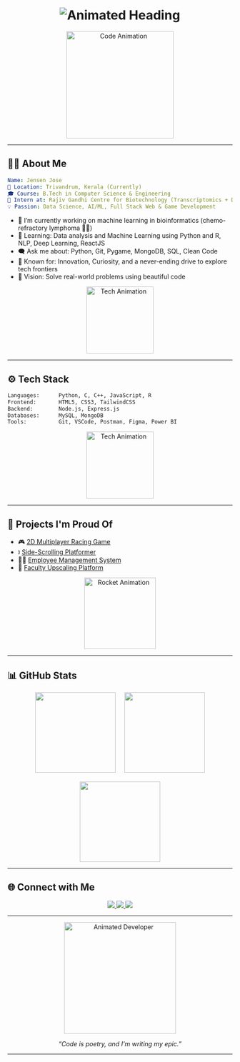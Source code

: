 <h1 align="center">
  <img src="https://readme-typing-svg.herokuapp.com?font=Fira+Code&duration=3000&pause=1000&color=F94F6D&width=435&lines=Hey+there!+%F0%9F%91%8B+I'm+Jensen+Jose;A+Coder+Who+Loves+to+Create" alt="Animated Heading" />
</h1>

<div align="center">
  <img src="https://media.giphy.com/media/f3iwJFOVOwuy7K6FFw/giphy.gif" width="240" alt="Code Animation" />
</div>

---

## 🧑‍💻 About Me

```yaml
Name: Jensen Jose
📍 Location: Trivandrum, Kerala (Currently)
🎓 Course: B.Tech in Computer Science & Engineering
🔬 Intern at: Rajiv Gandhi Centre for Biotechnology (Transcriptomics + Drug Prediction)
💡 Passion: Data Science, AI/ML, Full Stack Web & Game Development
```

- 🔭 I’m currently working on machine learning in bioinformatics (chemo-refractory lymphoma 🧜‍♂️)
- 🌱 Learning: Data analysis and Machine Learning using Python and R, NLP, Deep Learning, ReactJS
- 🗨️ Ask me about: Python, Git, Pygame, MongoDB, SQL, Clean Code
- 🧠 Known for: Innovation, Curiosity, and a never-ending drive to explore tech frontiers
- 🎯 Vision: Solve real-world problems using beautiful code
  
<div align="center">
  <img src="https://media4.giphy.com/media/v1.Y2lkPTc5MGI3NjExNW9nMGl6djV4ODR3aHh1YWxkaXh3bms4ZzZoMnpoeXV1cGdtODUwMyZlcD12MV9pbnRlcm5hbF9naWZfYnlfaWQmY3Q9Zw/QpVUMRUJGokfqXyfa1/giphy.gif" width="150" alt="Tech Animation" />
</div>

---

## ⚙️ Tech Stack

```txt
Languages:      Python, C, C++, JavaScript, R
Frontend:       HTML5, CSS3, TailwindCSS
Backend:        Node.js, Express.js
Databases:      MySQL, MongoDB
Tools:          Git, VSCode, Postman, Figma, Power BI
```

<div align="center">
  <img src="https://media.giphy.com/media/LMt9638dO8dftAjtco/giphy.gif" width="150" alt="Tech Animation" />
</div>

---

## 🧠 Projects I'm Proud Of

- 🎮 [2D Multiplayer Racing Game](https://github.com/ItsJensen316/2D-Multiplayer-Racing)
- 🕽️ [Side-Scrolling Platformer](https://github.com/ItsJensen316/Pygame-Project)
- 👨‍💼 [Employee Management System](https://drive.google.com/file/d/1oolf2V2ATmHIe9HHmYZsOjFjyG8TtBfr/view)
- 🧠 [Faculty Upscaling Platform](https://drive.google.com/file/d/1UmRA_YZNgE_Ma137eHOwMWT8VNOCxbJx/view)

<div align="center">
  <img src="https://media.giphy.com/media/eNAsjO55tPbgaor7ma/giphy.gif" width="160" alt="Rocket Animation" />
</div>

---

## 📊 GitHub Stats

<div align="center" style="display: flex; flex-wrap: wrap; justify-content: center; gap: 20px;">
  <img src="https://github-readme-stats.vercel.app/api?username=ItsJensen316&show_icons=true&theme=radical&hide_border=true&border_radius=10" height="180" />
  <img src="https://github-readme-streak-stats.herokuapp.com?user=ItsJensen316&theme=radical&hide_border=true&border_radius=10" height="180" />
  <img src="https://github-readme-stats.vercel.app/api/top-langs/?username=ItsJensen316&layout=compact&theme=radical&hide_border=true&border_radius=10" height="180" />
</div>

---

## 🌐 Connect with Me

<p align="center">
  <a href="https://www.linkedin.com/in/jensen-jose-bb0485246/">
    <img src="https://img.shields.io/badge/-LinkedIn-0077B5?style=for-the-badge&logo=linkedin&logoColor=white" />
  </a>
  <a href="mailto:itsjensenjose@gmail.com">
    <img src="https://img.shields.io/badge/-Email-D14836?style=for-the-badge&logo=gmail&logoColor=white" />
  </a>
  <a href="https://github.com/ItsJensen316">
    <img src="https://img.shields.io/badge/-GitHub-181717?style=for-the-badge&logo=github&logoColor=white" />
  </a>
</p>

---

<p align="center">
  <img src="https://media.giphy.com/media/qgQUggAC3Pfv687qPC/giphy.gif" width="250" alt="Animated Developer" />
</p>

<p align="center">
  <i>“Code is poetry, and I'm writing my epic.”</i>
</p>

---
